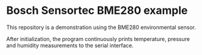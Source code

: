 # Bosch Sensortec BME280 example

This repository is a demonstration using the BME280 environmental sensor.

After initialization, the program continuously prints temperature, pressure and humidity measurements to the serial interface.


